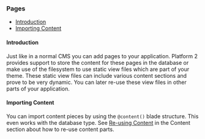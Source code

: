 ### Pages

- [Introduction](#introduction)
- [Importing Content](#importing-content)

<a name="introduction"></a>
#### Introduction

Just like in a normal CMS you can add pages to your application. Platform 2 provides support to store the content for these pages in the database or make use of the filesystem to use static view files which are part of your theme. These static view files can include various content sections and prove to be very dynamic. You can later re-use these view files in other parts of your application.

<a name="importing-content"></a>
#### Importing Content

You can import content pieces by using the `@content()` blade structure. This even works with the database type. See [Re-using Content](usage/content#re-using-content) in the Content section about how to re-use content parts.
